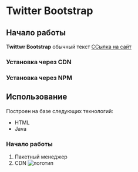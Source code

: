 # Twitter Bootstrap
## Начало работы
**Twittwr Bootstrap**  обычный текст
[ССылка на сайт](https://github.com/netology-code/guides/blob/master/git-basics/GitMaterialsAll.md)
### Установка через CDN

### Установка через NPM
## Использование


Построен на базе следующих технологий:
* HTML
* Java
### **Начало работы**
1. Пакетный менеджер
1. CDN
![логотип](https://staryj-oskol.loveflowers.ru/wp-content/uploads/2018/04/plyushevyy-mishka-malyy.jpg)